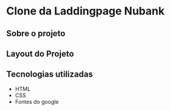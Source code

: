 # Clone da Laddingpage Nubank


<h2>Sobre o projeto <h2>

## 

## Layout do Projeto

## Tecnologias utilizadas

- HTML
- CSS
- Fontes do google
